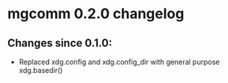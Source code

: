 # mgcomm 0.2.0 changelog

## Changes since 0.1.0:

* Replaced xdg.config and xdg.config_dir with general purpose xdg.basedir()
